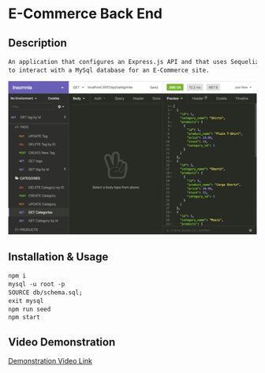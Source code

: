# E-Commerce Back End

## Description
```md
An application that configures an Express.js API and that uses Sequelize 
to interact with a MySql database for an E-Commerce site.
```

![Alt text](assets/images/13-orm-homework-demo-01.gif)

## Installation & Usage
```md
npm i
mysql -u root -p
SOURCE db/schema.sql;
exit mysql
npm run seed
npm start
```
## Video Demonstration
[Demonstration Video Link](https://youtu.be/2mtQJ3lg6MI)
